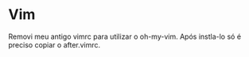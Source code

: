 Vim
===

Removi meu antigo vimrc para utilizar o oh-my-vim. Após instla-lo só
é preciso copiar o after.vimrc.

